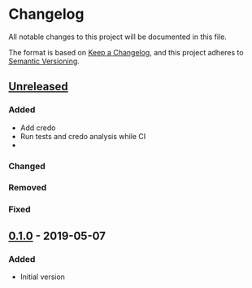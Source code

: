 # Changelog
All notable changes to this project will be documented in this file.

The format is based on [Keep a Changelog](https://keepachangelog.com/en/1.0.0/),
and this project adheres to [Semantic Versioning](https://semver.org/spec/v2.0.0.html).

## [Unreleased]
### Added
- Add credo
- Run tests and credo analysis while CI
- 
### Changed

### Removed

### Fixed

## [0.1.0] - 2019-05-07
### Added
- Initial version

[Unreleased]: https://github.com/joaohf/telemetry_metrics_riemann/compare/v0.1.0...HEAD
[0.1.0]: https://github.com/joaohf/telemetry_metrics_riemann/releases/tag/v0.1.0
